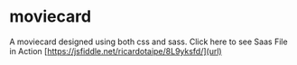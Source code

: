 # moviecard
A moviecard designed using both css and sass. 
Click here to see Saas File in Action
[https://jsfiddle.net/ricardotaipe/8L9yksfd/](url)